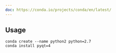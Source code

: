 ```yaml
---
doc: https://conda.io/projects/conda/en/latest/
---
```


## Usage

```shell
conda create --name python2 python=2.7
conda install pyqt=4
```
